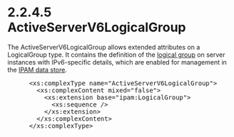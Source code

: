 <html dir="LTR" xmlns:mshelp="http://msdn.microsoft.com/mshelp" xmlns:ddue="http://ddue.schemas.microsoft.com/authoring/2003/5" xmlns:xlink="http://www.w3.org/1999/xlink" xmlns:tool="http://www.microsoft.com/tooltip">
 <body>
 <div id="header">
 <h1 class="heading">2.2.4.5 ActiveServerV6LogicalGroup</h1>
 </div>
 <div id="mainSection">
 <div id="mainBody">
 <div id="allHistory" class="saveHistory"></div>
 <div id="sectionSection0" class="section" name="collapseableSection">
 

<p>The ActiveServerV6LogicalGroup allows extended attributes on
a LogicalGroup type. It contains the definition of the <a href="21b4a631-8f28-420f-822f-c5f879d5046e.md#gt_a0ebb16b-99de-4d7f-82f0-b08524eaa1dc">logical group</a> on server
instances with IPv6-specific details, which are enabled for management in the <a href="21b4a631-8f28-420f-822f-c5f879d5046e.md#gt_1ebbf4e0-d234-4732-a83d-022081131cea">IPAM data store</a>.</p>

<dl>
<dd>
<div><pre> &lt;xs:complexType name=&quot;ActiveServerV6LogicalGroup&quot;&gt;
   &lt;xs:complexContent mixed=&quot;false&quot;&gt;
     &lt;xs:extension base=&quot;ipam:LogicalGroup&quot;&gt;
       &lt;xs:sequence /&gt;
     &lt;/xs:extension&gt;
   &lt;/xs:complexContent&gt;
 &lt;/xs:complexType&gt;
</pre></div>
</dd></dl>


 </div>
 </div>
 </div>
 </body>
</html>